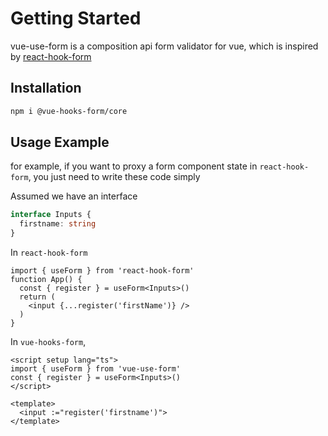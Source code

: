# Getting Started

vue-use-form is a composition api form validator for vue, which is inspired by [react-hook-form](https://react-hook-form.com/)

## Installation

```bash
npm i @vue-hooks-form/core
```

## Usage Example

for example, if you want to proxy a form component state in `react-hook-form`, you just need to write these code simply

Assumed we have an interface
```ts
interface Inputs {
  firstname: string
}
```

In `react-hook-form`
```tsx
import { useForm } from 'react-hook-form'
function App() {
  const { register } = useForm<Inputs>()
  return (
    <input {...register('firstName')} />
  )
}
```

In `vue-hooks-form`,

```vue
<script setup lang="ts">
import { useForm } from 'vue-use-form'
const { register } = useForm<Inputs>()
</script>

<template>
  <input :="register('firstname')">
</template>
```
